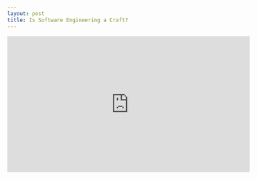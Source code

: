 ```yaml
---
layout: post
title: Is Software Engineering a Craft?
---
```

<iframe width="560" height="315" src="https://www.youtube.com/embed/3I5_n5FvNyc" frameborder="0" allow="accelerometer; autoplay; encrypted-media; gyroscope; picture-in-picture" allowfullscreen></iframe>